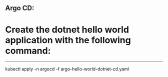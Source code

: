 Argo CD:
--------------

# Create the dotnet hello world application with the following command:
-----------------------------------------------------------------------

kubectl apply -n argocd -f argo-hello-world-dotnet-cd.yaml
